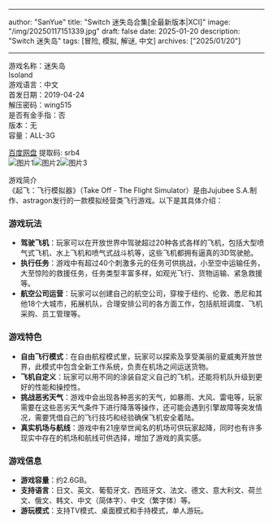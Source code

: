 
---
author: "SanYue"
title: "Switch 迷失岛合集[全最新版本|XCI]"
image: "/img/20250117151339.jpg"
draft: false
date: 2025-01-20
description: "Switch 迷失岛"
tags: [冒险, 模拟, 解谜, 中文]
archives: ["2025/01/20"]

---

游戏名称：迷失岛   
Isoland    
游戏语言：中文  
首发日期：2019-04-24  
解压密码：wing515  
是否有金手指：否  
版本：无   
容量：ALL-3G

[百度网盘](https://pan.baidu.com/s/1PGfMT2K1N21akwVRZ7HZ3w) 提取码: srb4  
![图片1](/img/d87e7c.jpg)![图片2](/img/c341dc.jpg)![图片3](/img/4337cb.jpg)  

游戏简介  
《起飞：飞行模拟器》（Take Off - The Flight Simulator）是由Jujubee S.A.制作、astragon发行的一款模拟经营类飞行游戏。以下是其具体介绍：

### 游戏玩法
- **驾驶飞机**：玩家可以在开放世界中驾驶超过20种各式各样的飞机，包括大型喷气式飞机、水上飞机和喷气式战斗机等，这些飞机都拥有逼真的3D驾驶舱。
- **执行任务**：游戏中有超过40个刺激多元的任务可供挑战，小至空中运输任务，大至惊险的救援任务，任务类型丰富多样，如观光飞行、货物运输、紧急救援等。
- **航空公司运营**：玩家可以创建自己的航空公司，穿梭于纽约、伦敦、悉尼和其他18个大城市，拓展机队，合理安排公司的各方面工作，包括航班调度、飞机采购、员工管理等。

### 游戏特色
- **自由飞行模式**：在自由航程模式里，玩家可以探索及享受美丽的夏威夷开放世界，此模式中包含全新工作系统，负责在机场之间运送货物。
- **飞机自定义**：玩家可以用不同的涂装自定义自己的飞机，还能将机队升级到更好的性能和操控性。
- **挑战恶劣天气**：游戏中会出现各种恶劣的天气，如暴雨、大风、雷电等，玩家需要在这些恶劣天气条件下进行降落等操作，还可能会遇到引擎故障等突发情况，需要凭借自己的飞行技巧和经验确保飞机安全着陆。
- **真实机场与航线**：游戏中有21座举世闻名的机场可供玩家起降，同时也有许多现实中存在的机场和航线可供选择，增加了游戏的真实感。

### 游戏信息
- **游戏容量**：约2.6GB。
- **支持语言**：日文、英文、葡萄牙文、西班牙文、法文、德文、意大利文、荷兰文、俄文、韩文、中文（简体字）、中文（繁字体）等。
- **游玩模式**：支持TV模式、桌面模式和手持模式，单人游玩。
